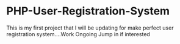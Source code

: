 # PHP-User-Registration-System
This is my first project that I will be updating for make perfect user registration system....Work Ongoing
Jump in if interested
